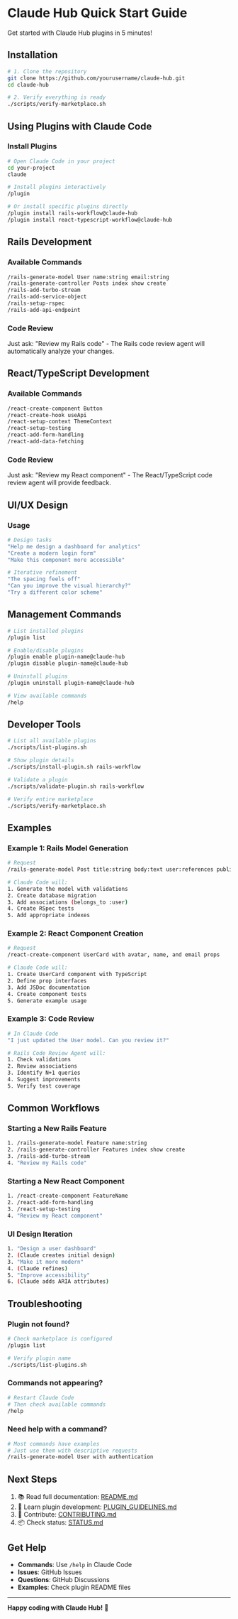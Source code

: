 # Claude Hub Quick Start Guide

Get started with Claude Hub plugins in 5 minutes!

## Installation

```bash
# 1. Clone the repository
git clone https://github.com/yourusername/claude-hub.git
cd claude-hub

# 2. Verify everything is ready
./scripts/verify-marketplace.sh
```

## Using Plugins with Claude Code

### Install Plugins

```bash
# Open Claude Code in your project
cd your-project
claude

# Install plugins interactively
/plugin

# Or install specific plugins directly
/plugin install rails-workflow@claude-hub
/plugin install react-typescript-workflow@claude-hub
```

## Rails Development

### Available Commands

```bash
/rails-generate-model User name:string email:string
/rails-generate-controller Posts index show create
/rails-add-turbo-stream
/rails-add-service-object
/rails-setup-rspec
/rails-add-api-endpoint
```

### Code Review

Just ask: "Review my Rails code" - The Rails code review agent will automatically analyze your changes.

## React/TypeScript Development

### Available Commands

```bash
/react-create-component Button
/react-create-hook useApi
/react-setup-context ThemeContext
/react-setup-testing
/react-add-form-handling
/react-add-data-fetching
```

### Code Review

Just ask: "Review my React component" - The React/TypeScript code review agent will provide feedback.

## UI/UX Design

### Usage

```bash
# Design tasks
"Help me design a dashboard for analytics"
"Create a modern login form"
"Make this component more accessible"

# Iterative refinement
"The spacing feels off"
"Can you improve the visual hierarchy?"
"Try a different color scheme"
```

## Management Commands

```bash
# List installed plugins
/plugin list

# Enable/disable plugins
/plugin enable plugin-name@claude-hub
/plugin disable plugin-name@claude-hub

# Uninstall plugins
/plugin uninstall plugin-name@claude-hub

# View available commands
/help
```

## Developer Tools

```bash
# List all available plugins
./scripts/list-plugins.sh

# Show plugin details
./scripts/install-plugin.sh rails-workflow

# Validate a plugin
./scripts/validate-plugin.sh rails-workflow

# Verify entire marketplace
./scripts/verify-marketplace.sh
```

## Examples

### Example 1: Rails Model Generation

```bash
# Request
/rails-generate-model Post title:string body:text user:references published:boolean

# Claude Code will:
1. Generate the model with validations
2. Create database migration
3. Add associations (belongs_to :user)
4. Create RSpec tests
5. Add appropriate indexes
```

### Example 2: React Component Creation

```bash
# Request
/react-create-component UserCard with avatar, name, and email props

# Claude Code will:
1. Create UserCard component with TypeScript
2. Define prop interfaces
3. Add JSDoc documentation
4. Create component tests
5. Generate example usage
```

### Example 3: Code Review

```bash
# In Claude Code
"I just updated the User model. Can you review it?"

# Rails Code Review Agent will:
1. Check validations
2. Review associations
3. Identify N+1 queries
4. Suggest improvements
5. Verify test coverage
```

## Common Workflows

### Starting a New Rails Feature

```bash
1. /rails-generate-model Feature name:string
2. /rails-generate-controller Features index show create
3. /rails-add-turbo-stream
4. "Review my Rails code"
```

### Starting a New React Component

```bash
1. /react-create-component FeatureName
2. /react-add-form-handling
3. /react-setup-testing
4. "Review my React component"
```

### UI Design Iteration

```bash
1. "Design a user dashboard"
2. (Claude creates initial design)
3. "Make it more modern"
4. (Claude refines)
5. "Improve accessibility"
6. (Claude adds ARIA attributes)
```

## Troubleshooting

### Plugin not found?

```bash
# Check marketplace is configured
/plugin list

# Verify plugin name
./scripts/list-plugins.sh
```

### Commands not appearing?

```bash
# Restart Claude Code
# Then check available commands
/help
```

### Need help with a command?

```bash
# Most commands have examples
# Just use them with descriptive requests
/rails-generate-model User with authentication
```

## Next Steps

1. 📚 Read full documentation: [README.md](README.md)
2. 🎯 Learn plugin development: [PLUGIN_GUIDELINES.md](docs/best-practices/PLUGIN_GUIDELINES.md)
3. 🤝 Contribute: [CONTRIBUTING.md](CONTRIBUTING.md)
4. 📦 Check status: [STATUS.md](STATUS.md)

## Get Help

- **Commands**: Use `/help` in Claude Code
- **Issues**: GitHub Issues
- **Questions**: GitHub Discussions
- **Examples**: Check plugin README files

---

**Happy coding with Claude Hub!** 🚀
